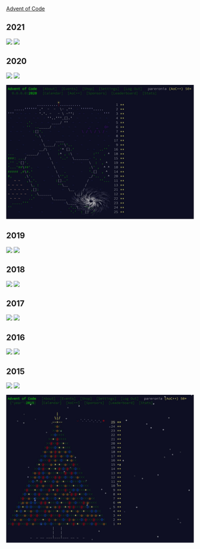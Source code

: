 [Advent of Code](https://adventofcode.com)

## 2021

![](https://img.shields.io/badge/stars%20⭐-43-yellow)
![](https://img.shields.io/badge/days%20completed-21-red)

## 2020

![](https://img.shields.io/badge/2020%20stars%20⭐-50-yellow)
![](https://img.shields.io/badge/2020%20days%20completed-25-red)

![2020 Calendar](https://github.com/pareronia/adventofcode/blob/main/doc/aoc2020.jpg "2020 Calendar")

## 2019

![](https://img.shields.io/badge/2019%20stars%20⭐-13-yellow)
![](https://img.shields.io/badge/2019%20days%20completed-6-red)

## 2018

![](https://img.shields.io/badge/2018%20stars%20⭐-0-yellow)
![](https://img.shields.io/badge/2018%20days%20completed-0-red)

## 2017

![](https://img.shields.io/badge/2017%20stars%20⭐-22-yellow)
![](https://img.shields.io/badge/2017%20days%20completed-11-red)


## 2016

![](https://img.shields.io/badge/2016%20stars%20⭐-48-yellow)
![](https://img.shields.io/badge/2016%20days%20completed-23-red)

## 2015

![](https://img.shields.io/badge/2015%20stars%20⭐-50-yellow)
![](https://img.shields.io/badge/2015%20days%20completed-25-red)

![2015 Calendar](https://github.com/pareronia/adventofcode/blob/main/doc/aoc2015.jpg "2015 Calendar")
